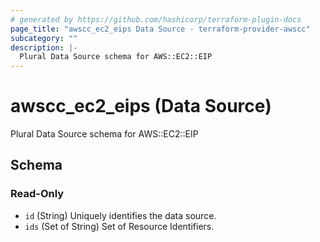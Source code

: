 ```yaml
---
# generated by https://github.com/hashicorp/terraform-plugin-docs
page_title: "awscc_ec2_eips Data Source - terraform-provider-awscc"
subcategory: ""
description: |-
  Plural Data Source schema for AWS::EC2::EIP
---
```


# awscc_ec2_eips (Data Source)

Plural Data Source schema for AWS::EC2::EIP



<!-- schema generated by tfplugindocs -->
## Schema

### Read-Only

- `id` (String) Uniquely identifies the data source.
- `ids` (Set of String) Set of Resource Identifiers.


